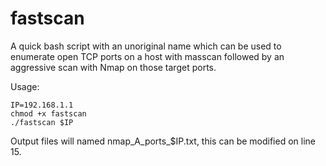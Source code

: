 # fastscan
A quick bash script with an unoriginal name which can be used to enumerate open TCP ports on a host with masscan followed by an aggressive scan with Nmap on those target ports.

Usage:
```
IP=192.168.1.1
chmod +x fastscan
./fastscan $IP
```

Output files will named nmap_A_ports_$IP.txt, this can be modified on line 15.
